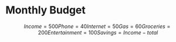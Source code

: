 # Monthly Budget

```math
Income = 500

Phone = 40
Internet = 50
Gas = 60
Groceries = 200
Entertainment = 100
Savings = Income - total
```


